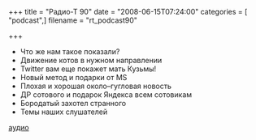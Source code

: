 +++
title = "Радио-Т 90"
date = "2008-06-15T07:24:00"
categories = [ "podcast",]
filename = "rt_podcast90"

+++

- Что же нам такое показали?
- Движение котов в нужном направлении
- Twitter вaм еще покажет мать Кузьмы!
- Новый метод и подарки от MS
- Плохая и хорошая около–гугловая новость
- ДР сотового и подарок Яндекса всем сотовикам
- Бородатый захотел странного
- Темы наших слушателей

[аудио](https://cdn.radio-t.com/rt_podcast90.mp3)
<audio src="https://cdn.radio-t.com/rt_podcast90.mp3" preload="none"></audio>
